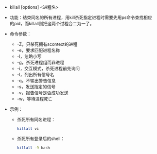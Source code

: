 - killall  [options]  \<进程名>

- 功能：结束同名的所有进程，用kill杀死指定进程时需要先用ps命令查找相应的pid，而killall则把这两个过程合二为一了。

- 命令参数：

  - -Z，只杀死拥有scontext的进程
  - -e，要求匹配进程名称
  - -I，忽略小写
  - -g，杀死进程组而非进程
  - -i，交互模式，杀死进程前先询问
  - -l，列出所有信号名
  - -q，不输出警告信息
  - -s，发送指定的信号
  - -v，报告信号是否成功发送
  - -w，等待进程死亡

- 示例：

  - 杀死所有同名进程：

    ```bash
    killall vi
    ```

  - 杀死所有登录后的shell：

    ```bash
    killall -9 bash
    ```
    

